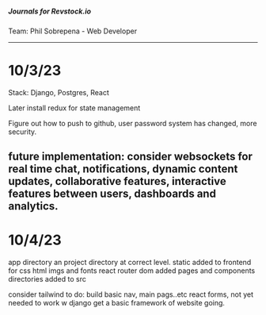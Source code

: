 ##### Journals for Revstock.io ####
Team:
Phil Sobrepena - Web Developer


---------------------------------
# 10/3/23
Stack:
Django, Postgres, React

Later install redux for state management

Figure out how to push to github, user password system has changed, more security.


future implementation:
consider websockets for real time chat, notifications, dynamic content updates, collaborative features, interactive features between users, dashboards and analytics.
---------------------------------
# 10/4/23

app directory an project directory at correct level.
static added to frontend for css html imgs and fonts
react router dom added
pages and components directories added to src

consider tailwind
to do:
build basic nav, main pags..etc
react forms, not yet needed to work w django
get a basic framework of website going.
